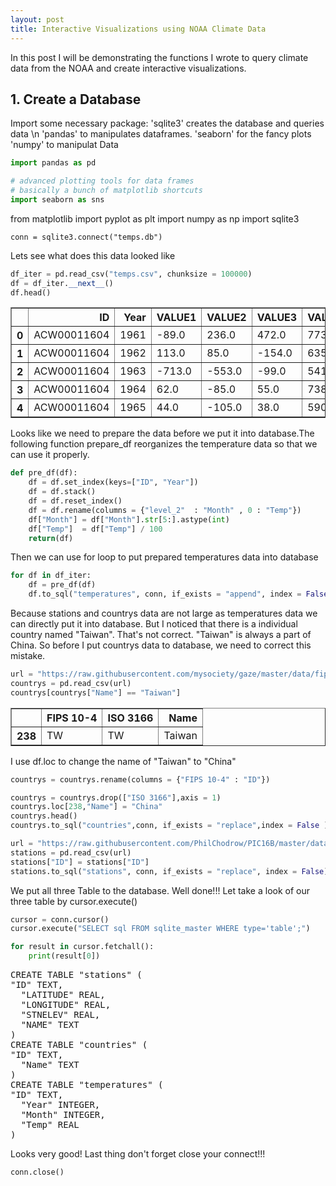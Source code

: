 ```yaml
---
layout: post
title: Interactive Visualizations using NOAA Climate Data
---
```


In this post I will be demonstrating the functions I wrote to query climate data from the NOAA and create interactive visualizations.


## 1. Create a Database

Import some necessary package:  'sqlite3' creates the database and queries data \n
								'pandas' to manipulates dataframes.
								'seaborn' for the fancy plots
								'numpy' to manipulat Data
								
```python
import pandas as pd

# advanced plotting tools for data frames
# basically a bunch of matplotlib shortcuts
import seaborn as sns 
```

from matplotlib import pyplot as plt
import numpy as np
import sqlite3

```
conn = sqlite3.connect("temps.db")
```

Lets see what does this data looked like
```python
df_iter = pd.read_csv("temps.csv", chunksize = 100000)
df = df_iter.__next__()
df.head()
```

<table border="1" class="dataframe">
  <thead>
    <tr style="text-align: right">
      <th></th>
      <th>ID</th>
      <th>Year</th>
      <th>VALUE1</th>
      <th>VALUE2</th>
      <th>VALUE3</th>
      <th>VALUE4</th>
      <th>VALUE5</th>
      <th>VALUE6</th>
      <th>VALUE7</th>
      <th>VALUE8</th>
      <th>VALUE9</th>
      <th>VALUE10</th>
      <th>VALUE11</th>
      <th>VALUE12</th>
    </tr>
  </thead>
  <tbody>
    <tr>
      <th>0</th>
      <td>ACW00011604</td>
      <td>1961</td>
      <td>-89.0</td>
      <td>236.0</td>
      <td>472.0</td>
      <td>773.0</td>
      <td>1128.0</td>
      <td>1599.0</td>
      <td>1570.0</td>
      <td>1481.0</td>
      <td>1413.0</td>
      <td>1174.0</td>
      <td>510.0</td>
      <td>-39.0</td>
    </tr>
    <tr>
      <th>1</th>
      <td>ACW00011604</td>
      <td>1962</td>
      <td>113.0</td>
      <td>85.0</td>
      <td>-154.0</td>
      <td>635.0</td>
      <td>908.0</td>
      <td>1381.0</td>
      <td>1510.0</td>
      <td>1393.0</td>
      <td>1163.0</td>
      <td>994.0</td>
      <td>323.0</td>
      <td>-126.0</td>
    </tr>
    <tr>
      <th>2</th>
      <td>ACW00011604</td>
      <td>1963</td>
      <td>-713.0</td>
      <td>-553.0</td>
      <td>-99.0</td>
      <td>541.0</td>
      <td>1224.0</td>
      <td>1627.0</td>
      <td>1620.0</td>
      <td>1596.0</td>
      <td>1332.0</td>
      <td>940.0</td>
      <td>566.0</td>
      <td>-108.0</td>
    </tr>
    <tr>
      <th>3</th>
      <td>ACW00011604</td>
      <td>1964</td>
      <td>62.0</td>
      <td>-85.0</td>
      <td>55.0</td>
      <td>738.0</td>
      <td>1219.0</td>
      <td>1442.0</td>
      <td>1506.0</td>
      <td>1557.0</td>
      <td>1221.0</td>
      <td>788.0</td>
      <td>546.0</td>
      <td>112.0</td>
    </tr>
    <tr>
      <th>4</th>
      <td>ACW00011604</td>
      <td>1965</td>
      <td>44.0</td>
      <td>-105.0</td>
      <td>38.0</td>
      <td>590.0</td>
      <td>987.0</td>
      <td>1500.0</td>
      <td>1487.0</td>
      <td>1477.0</td>
      <td>1377.0</td>
      <td>974.0</td>
      <td>31.0</td>
      <td>-178.0</td>
    </tr>
  </tbody>
</table>

Looks like we need to prepare the data before we put it into database.The following function prepare_df reorganizes the temperature data so that we can use it properly.

```python
def pre_df(df):
    df = df.set_index(keys=["ID", "Year"])
    df = df.stack()
    df = df.reset_index()
    df = df.rename(columns = {"level_2"  : "Month" , 0 : "Temp"})
    df["Month"] = df["Month"].str[5:].astype(int)
    df["Temp"]  = df["Temp"] / 100
    return(df)
```

Then we can use for loop to put prepared temperatures data into database

```python
for df in df_iter:
    df = pre_df(df)
    df.to_sql("temperatures", conn, if_exists = "append", index = False)
```

Because stations and countrys data are not large as temperatures data we can directly put it into database.
But I noticed that there is a individual country named "Taiwan". That's not correct. "Taiwan" is always a part of China. 
So before I put countrys data to database, we need to correct this mistake.

```python
url = "https://raw.githubusercontent.com/mysociety/gaze/master/data/fips-10-4-to-iso-country-codes.csv"
countrys = pd.read_csv(url)
countrys[countrys["Name"] == "Taiwan"]
```

<table border="1" class="dataframe">
  <thead>
    <tr style="text-align: right;">
      <th></th>
      <th>FIPS 10-4</th>
      <th>ISO 3166</th>
      <th>Name</th>
    </tr>
  </thead>
  <tbody>
    <tr>
      <th>238</th>
      <td>TW</td>
      <td>TW</td>
      <td>Taiwan</td>
    </tr>
  </tbody>
</table>

I use df.loc to change the name of "Taiwan" to "China"

```python
countrys = countrys.rename(columns = {"FIPS 10-4" : "ID"})

countrys = countrys.drop(["ISO 3166"],axis = 1)
countrys.loc[238,"Name"] = "China"
countrys.head()
countrys.to_sql("countries",conn, if_exists = "replace",index = False )

url = "https://raw.githubusercontent.com/PhilChodrow/PIC16B/master/datasets/noaa-ghcn/station-metadata.csv"
stations = pd.read_csv(url)
stations["ID"] = stations["ID"]
stations.to_sql("stations", conn, if_exists = "replace", index = False)
```
We put all three Table to the database. Well done!!! Let take a look of our three table by cursor.execute()

```python
cursor = conn.cursor()
cursor.execute("SELECT sql FROM sqlite_master WHERE type='table';")

for result in cursor.fetchall():
    print(result[0])
```
<pre>CREATE TABLE "stations" (
"ID" TEXT,
  "LATITUDE" REAL,
  "LONGITUDE" REAL,
  "STNELEV" REAL,
  "NAME" TEXT
)
CREATE TABLE "countries" (
"ID" TEXT,
  "Name" TEXT
)
CREATE TABLE "temperatures" (
"ID" TEXT,
  "Year" INTEGER,
  "Month" INTEGER,
  "Temp" REAL
)
</pre>

Looks very good! Last thing don't forget close your connect!!!

```python
conn.close()
```
